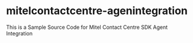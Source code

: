 # mitelcontactcentre-agenintegration
This is a Sample Source Code for Mitel Contact Centre SDK Agent Integration
